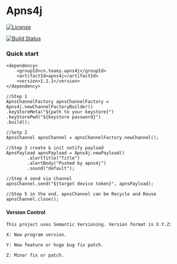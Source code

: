 # Apns4j

[![License](https://img.shields.io/badge/license-Apache%202-4EB1BA.svg)](https://www.apache.org/licenses/LICENSE-2.0.html)

[![Build Status](https://travis-ci.org/teaey/apns4j.svg?branch=master)](https://travis-ci.org/teaey/apns4j)

### Quick start

```
<dependency>
    <groupId>cn.teaey.apns4j</groupId>
    <artifactId>apns4j</artifactId>
    <version>1.1.1</version>
</dependency>
```

```
//Step 1
ApnsChannelFactory apnsChannelFactory = Apns4j.newChannelFactoryBuilder()
.keyStoreMeta("${path to your keystore}")
.keyStorePwd("${keystore password}")
.build();

//Setp 2
ApnsChannel apnsChannel = apnsChannelFactory.newChannel();

//Step 3 create & init notify payload
ApnsPayload apnsPayload = Apns4j.newPayload()
        .alertTitle("Title")
        .alertBody("Pushed by apns4j")
        .sound("default");

//Step 4 send via channel
apnsChannel.send("${target device token}", apnsPayload);

//Step 5 in the end, apnsChannel can be Recycle and Reuse 
apnsChannel.close();
```


#### Version Control

```
This project uses Semantic Versioning. Version format is X.Y.Z:

X: New program version.

Y: New feature or huge bug fix patch.

Z: Minor fix or patch.
```



